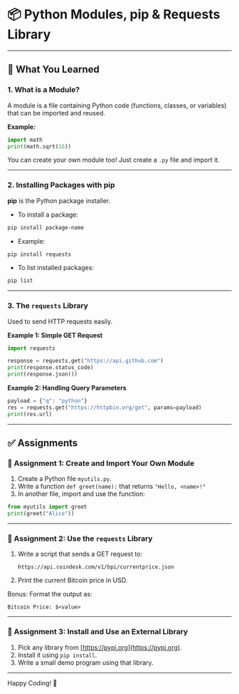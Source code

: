 
# 📦 Python Modules, pip & Requests Library

---

## 🧠 What You Learned

### 1. **What is a Module?**
A module is a file containing Python code (functions, classes, or variables) that can be imported and reused.

**Example:**
```python
import math
print(math.sqrt(16))
```

You can create your own module too! Just create a `.py` file and import it.

---

### 2. **Installing Packages with pip**

**pip** is the Python package installer.

- To install a package:
```bash
pip install package-name
```

- Example:
```bash
pip install requests
```

- To list installed packages:
```bash
pip list
```

---

### 3. **The `requests` Library**

Used to send HTTP requests easily.

**Example 1: Simple GET Request**
```python
import requests

response = requests.get("https://api.github.com")
print(response.status_code)
print(response.json())
```

**Example 2: Handling Query Parameters**
```python
payload = {"q": "python"}
res = requests.get("https://httpbin.org/get", params=payload)
print(res.url)
```

---

## ✅ Assignments

### 🧪 Assignment 1: Create and Import Your Own Module
1. Create a Python file `myutils.py`.
2. Write a function `def greet(name):` that returns `"Hello, <name>!"`
3. In another file, import and use the function:
```python
from myutils import greet
print(greet("Alice"))
```

---

### 🧪 Assignment 2: Use the `requests` Library
1. Write a script that sends a GET request to:
   ```
   https://api.coindesk.com/v1/bpi/currentprice.json
   ```
2. Print the current Bitcoin price in USD.

Bonus: Format the output as:
```
Bitcoin Price: $<value>
```

---

### 🧪 Assignment 3: Install and Use an External Library
1. Pick any library from [https://pypi.org](https://pypi.org).
2. Install it using `pip install`.
3. Write a small demo program using that library.

---

Happy Coding! 🚀
